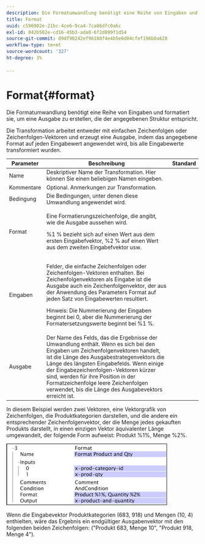 ```yaml
---
description: Die Formatumwandlung benötigt eine Reihe von Eingaben und formatiert sie, um eine Ausgabe zu erstellen, die der angegebenen Struktur entspricht.
title: Format
uuid: c596902e-21bc-4ce6-9ca4-7ca86dfc0a6c
exl-id: 842b502e-cd16-45b3-ada8-6f2d899f1d54
source-git-commit: d9df90242ef96188f4e4b5e6d04cfef196b0a628
workflow-type: tm+mt
source-wordcount: '327'
ht-degree: 3%

---
```


# Format{#format}

Die Formatumwandlung benötigt eine Reihe von Eingaben und formatiert sie, um eine Ausgabe zu erstellen, die der angegebenen Struktur entspricht.

Die Transformation arbeitet entweder mit einfachen Zeichenfolgen oder Zeichenfolgen-Vektoren und erzeugt eine Ausgabe, indem das angegebene Format auf jeden Eingabewert angewendet wird, bis alle Eingabewerte transformiert wurden.

<table id="table_3953C993167248AA9A47964A51C4AB5D"> 
 <thead> 
  <tr> 
   <th colname="col1" class="entry"> Parameter </th> 
   <th colname="col2" class="entry"> Beschreibung </th> 
   <th colname="col3" class="entry"> Standard </th> 
  </tr> 
 </thead>
 <tbody> 
  <tr> 
   <td colname="col1"> Name </td> 
   <td colname="col2"> Deskriptiver Name der Transformation. Hier können Sie einen beliebigen Namen eingeben. </td> 
   <td colname="col3"></td> 
  </tr> 
  <tr> 
   <td colname="col1"> Kommentare </td> 
   <td colname="col2"> Optional. Anmerkungen zur Transformation. </td> 
   <td colname="col3"></td> 
  </tr> 
  <tr> 
   <td colname="col1"> Bedingung </td> 
   <td colname="col2"> Die Bedingungen, unter denen diese Umwandlung angewendet wird. </td> 
   <td colname="col3"></td> 
  </tr> 
  <tr> 
   <td colname="col1"> Format </td> 
   <td colname="col2"> <p>Eine Formatierungszeichenfolge, die angibt, wie die Ausgabe aussehen wird. </p> <p> %1 % bezieht sich auf einen Wert aus dem ersten Eingabefvektor, %2 % auf einen Wert aus dem zweiten Eingabefvektor usw. </p> </td> 
   <td colname="col3"></td> 
  </tr> 
  <tr> 
   <td colname="col1"> Eingaben </td> 
   <td colname="col2"> <p>Felder, die einfache Zeichenfolgen oder Zeichenfolgen-Vektoren enthalten. Bei Zeichenfolgenvektoren als Eingabe ist die Ausgabe auch ein Zeichenfolgenvektor, der aus der Anwendung des Parameters <span class="wintitle"> Format</span> auf jeden Satz von Eingabewerten resultiert. </p> <p> <p>Hinweis:  Die Nummerierung der Eingaben beginnt bei 0, aber die Nummerierung der Formatersetzungswerte beginnt bei %1 %. </p> </p> </td> 
   <td colname="col3"></td> 
  </tr> 
  <tr> 
   <td colname="col1"> Ausgabe </td> 
   <td colname="col2"> Der Name des Felds, das die Ergebnisse der Umwandlung enthält. Wenn es sich bei den Eingaben um Zeichenfolgenvektoren handelt, ist die Länge des Ausgabestrategenvektors die Länge des längsten Eingabefelds. Wenn einige der Eingabezeichenfolgen-Vektoren kürzer sind, werden für ihre Position in der Formatzeichenfolge leere Zeichenfolgen verwendet, bis die Länge des Ausgabevektors erreicht ist. </td> 
   <td colname="col3"></td> 
  </tr> 
 </tbody> 
</table>

In diesem Beispiel werden zwei Vektoren, eine Vektorgrafik von Zeichenfolgen, die Produktkategorien darstellen, und die andere ein entsprechender Zeichenfolgenvektor, der die Menge jedes gekauften Produkts darstellt, in einen einzigen Vektor äquivalenter Länge umgewandelt, der folgende Form aufweist: Produkt %1%, Menge %2%.

![](assets/cfg_TransformationType_Format.png)

Wenn die Eingabevektor Produktkategorien (683, 918) und Mengen (10, 4) enthielten, wäre das Ergebnis ein endgültiger Ausgabenvektor mit den folgenden beiden Zeichenfolgen: (&quot;Produkt 683, Menge 10&quot;, &quot;Produkt 918, Menge 4&quot;).
